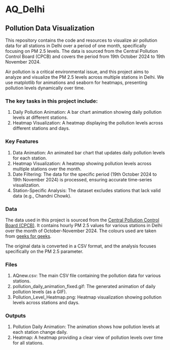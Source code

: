 # AQ_Delhi
## Pollution Data Visualization
This repository contains the code and resources to visualize air pollution data for all stations in Delhi over a period of one month, specifically focusing on PM 2.5 levels. The data is sourced from the Central Pollution Control Board (CPCB) and covers the period from 19th October 2024 to 19th November 2024.

Air pollution is a critical environmental issue, and this project aims to analyze and visualize the PM 2.5 levels across multiple stations in Delhi. We use matplotlib for animations and seaborn for heatmaps, presenting pollution levels dynamically over time.

### The key tasks in this project include:
1) Daily Pollution Animation: A bar chart animation showing daily pollution levels at different stations.
2) Heatmap Visualization: A heatmap displaying the pollution levels across different stations and days.

### Key Features
1) Data Animation: An animated bar chart that updates daily pollution levels for each station.
2) Heatmap Visualization: A heatmap showing pollution levels across multiple stations over the month.
3) Date Filtering: The data for the specific period (19th October 2024 to 19th November 2024) is processed, ensuring accurate time-series visualization.
4) Station-Specific Analysis: The dataset excludes stations that lack valid data (e.g., Chandni Chowk).

### Data
The data used in this project is sourced from the [Central Pollution Control Board (CPCB)](https://cpcb.nic.in/). It contains hourly PM 2.5 values for various stations in Delhi over the month of October-November 2024. The colours used are taken from [geeks for geeks](https://www.geeksforgeeks.org/html-color-codes/).

The original data is converted in a CSV format, and the analysis focuses specifically on the PM 2.5 parameter.

### Files
1) AQnew.csv: The main CSV file containing the pollution data for various stations.
2) pollution_daily_animation_fixed.gif: The generated animation of daily pollution levels (as a GIF).
3) Pollution_Level_Heatmap.png: Heatmap visualization showing pollution levels across stations and days.

### Outputs
1) Pollution Daily Animation: The animation shows how pollution levels at each station change daily.
2) Heatmap: A heatmap providing a clear view of pollution levels over time for all stations.

